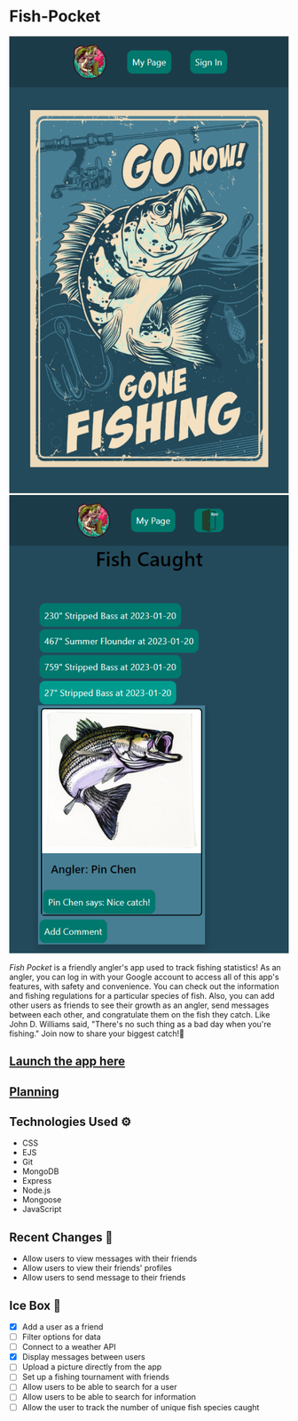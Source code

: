 # Fish-Pocket

![A screenshot of the home page.](./public/asserts/screenshots/homepage.png)
![A screenshot of the home page.](./public/asserts/screenshots/fishCaught.png)

*Fish Pocket* is a friendly angler's app used to track fishing statistics! As an angler, you can log in with your Google account to access all of this app's features, with safety and convenience. You can check out the information and fishing regulations for a particular species of fish. Also, you can add other users as friends to see their growth as an angler, send messages between each other, and congratulate them on the fish they catch.
Like John D. Williams said, "There's no such thing as a bad day when you're fishing." 
Join now to share your biggest catch!🎣


## [Launch the app here](https://fish-pocket.fly.dev/)
## [Planning](https://trello.com/b/TeBm9hgQ/fish-pockect)

## Technologies Used ⚙️

- CSS
- EJS
- Git
- MongoDB
- Express
- Node.js
- Mongoose
- JavaScript

<!-- ## Credits 🙌 -->

<!-- - Check out [Animate.style](https://animate.style/). -->

## Recent Changes 🧹

- Allow users to view messages with their friends
- Allow users to view their friends' profiles
- Allow users to send message to their friends

## Ice Box 🧊

- [x] Add a user as a friend
- [ ] Filter options for data
- [ ] Connect to a weather API
- [x] Display messages between users
- [ ] Upload a picture directly from the app
- [ ] Set up a fishing tournament with friends
- [ ] Allow users to be able to search for a user
- [ ] Allow users to be able to search for information
- [ ] Allow the user to track the number of unique fish species caught